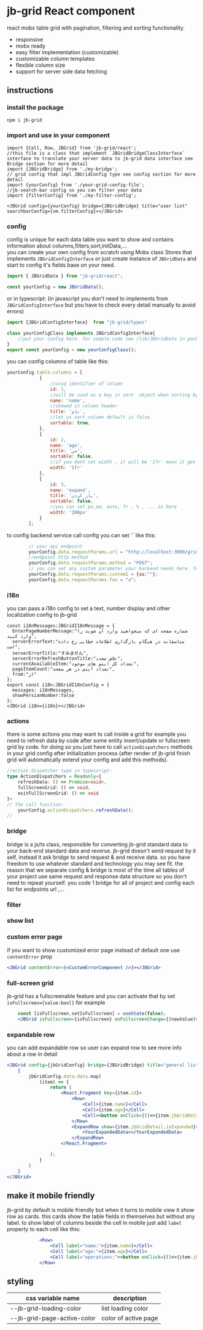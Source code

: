 # jb-grid React component

react mobx table grid with pagination, filtering and sorting functionality.

- responsive
- mobx ready
- easy filter implementation (customizable)
- customizable column templates
- flexible column size
- support for server side data fetching

## instructions

### install the package
```bash
npm i jb-grid
```
### import and use in your component
```JSX
import {Cell, Row, JBGrid} from 'jb-grid/react';
//this file is a class that implement `JBGridBridgeClassInterface` interface to translate your server data to jb-grid data interface see Bridge section for more detail
import {JBGridBridge} from './my-bridge';
// grid config that impl JBGridConfig type see config section for more detail
import {yourConfig} from './your-grid-config-file';
//jb-search-bar config so you can filter your data
import {filterConfig} from './my-filter-config';

<JBGrid config={yourConfig} bridge={JBGridBridge} title="user list" searchbarConfig={vm.filterConfig}></JBGrid>
```
### config

config is unique for each data table you want to show and contains information about columns,filters,sort,initData,...    
you can create your own config from scratch using Mobx class Stores that implements `JBGridConfigInterface` or just create instance of `JBGridData` and start to config it's fields base on your need.

```js
import { JBGridData } from "jb-grid/react";

const yourConfig = new JBGridData();
```
or in typescript: (in javascript you don't need to implements from `JBGridConfigInterface` but you have to check every detail manually to avoid errors)
```ts
import {JBGridConfigInterface}  from "jb-grid/types"

class yourConfigClass implements JBGridConfigInterface{
    //put your config here. for sample code see /lib/JBGridData in package files
}
export const yourConfig = new yourConfigClass();
```
you can config columns of table like this:    

```js
yourConfig.table.columns = [
            {
                //uniq identifier of column
                id: 1,
                //will be used as a key in sort  object when sorting by column
                name: 'name',
                //showed in column header
                title: 'نام',
                //let us sort column default is false
                sortable: true,
            },
            {
                id: 2,                
                name: 'age',
                title: 'سن',
                sortable: false,
                //if you dont set width , it will be '1fr' mean it get 1 share of width from free space
                width: '1fr'
            },
            {
                id: 3,
                name: 'expand',
                title: 'باز کردن',
                sortable: false,
                //you can set px,em, auto, fr , % , ... in here 
                width: '200px'
            }
        ];

```
to config backend service call config you can set `` like this:
```js
        // your api endpoint
        yourConfig.data.requestParams.url = "http://localhost:3000/grid/user-list",
        //endpoint http method
        yourConfig.data.requestParams.method = "POST";
        // you can set any custom parameter your backend needs here. for example if you using grpc or graphql you can set any config they need
        yourConfig.data.requestParams.custom1 = {aa:""};
        yourConfig.data.requestParams.foo = "x";
```
### i18n
you can pass a i18n config to set a text, number display and other localization config to jb-grid
```tsx
const i18nMessages:JBGridI18nMessage = {
  EnterPageNumberMessage:"شماره صفحه ای که میخواهید وارد آن شوید را وارد کنید",
  serverErrorText:"متاسفانه در هنگام بارگذاری اطلاعات خطایی رخ داده است",
  serverErrorTitle:"すみません",
  serverErrorRefreshButtonTitle:"تلاش مجدد",
  currentAvailableItem:"تعداد کل ایتم های موجود",
  pageItemCount:"تعداد آیتم در هر صفحه",
  from:"از"
};
export const i18n:JBGridI18nConfig = {
  messages: i18nMessages,
  showPersianNumber:false
};
<JBGrid i18n={i18n}></JBGrid>

```
### actions

there is some actions you may want to call inside a grid for example you need to refresh data by code after some entity insert/update or fullscreen grid by code. for doing so you just have to call `actionDispatchers` methods in your grid config after initialization process (after render of jb-grid finish grid will automatically extend your config and add this methods).
```typescript
//action dispatcher type in typescript:
type ActionDispatchers = Readonly<{
    refreshData: () => Promise<void>,
    fullScreenGrid: () => void,
    exitFullScreenGrid: () => void
}>
// the call function:
    yourConfig.actionDispatchers.refreshData();
// 
```

### bridge

bridge is a js/ts class, responsible for converting jb-grid standard data to your back-end standard data and reverse.
jb-grid doesn't send request by it self, instead it ask bridge to send request & and receive data. so you have freedom to use whatever standard and technology you may see fit.
the reason that we separate config & bridge is most of the time all tables of your project use  same request and response data structure so you don't need to repeat yourself. you code 1 bridge for all of project and config each list for endpoints url ,...

### filter

### show list

### custom error page

if you want to show customized error page instead of default one use `contentError` prop
```jsx
<JBGrid contentError={<CustomErrorComponent />}></JBGrid>
```

### full-screen grid

jb-grid has a fullscreenable feature and you can activate that by set `isFullscreen={value:bool}` for example

```jsx
    const [isFullscreen,setIsFullscreen] = useState(false);
    <JBGrid isFullscreen={isFullscreen} onFullscreenChange={(newValue)=>setIsFullscreen(newValue)}></JBGrid>

```
### expandable row
you can add expandable row so user can expand row to see more info about a row in detail

```jsx
<JBGrid config={jbGridConfig} bridge={JBGridBridge} title="general list" searchbarConfig={filterConfig}>
    {
        jbGridConfig.data.data.map(
            (item) => {
                return (
                    <React.Fragment key={item.id}>
                        <Row>
                            <Cell>{item.name}</Cell>
                            <Cell>{item.age}</Cell>
                            <Cell><button onClick={()=>{item.jbGridDetail.isExpanded = !item.jbGridDetail.isExpanded;}}>detail</button></Cell>
                        </Row>
                        <ExpandRow show={item.jbGridDetail.isExpanded}>
                            <YourExpandedData></YourExpandedData>
                        </ExpandRow>
                    </React.Fragment>

                );
            }
        )
    }
</JBGrid>

```

## make it mobile friendly

jb-grid by default is mobile friendly but when it turns to mobile view it show row as cards. this cards show the table fields in themselves but without any label. to show label of columns beside the cell in mobile just add `label` property to each cell like this:
```jsx
            <Row>
                <Cell label="name:">{item.name}</Cell>
                <Cell label="age:">{item.age}</Cell>
                <Cell label="operations:"><button onClick={()=>{item.jbGridDetail.isExpanded = !item.jbGridDetail.isExpanded;}}>detail</button></Cell>
            </Row>
```

## styling
| css variable name                          | description                                                            |
| -------------                              | -------------                                                          |
| --jb-grid-loading-color                    | list loading color                                                     |
| --jb-grid-page-active-color                | color of active page                                                   |
